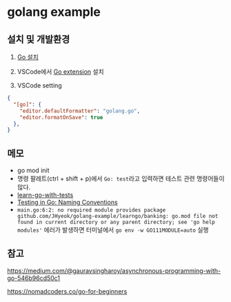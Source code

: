 # golang example

## 설치 및 개발환경

1. [Go 설치](https://go.dev/dl)

2. VSCode에서 [Go extension](https://marketplace.visualstudio.com/items?itemName=golang.go) 설치

3. VSCode setting
```json
{
  "[go]": {
    "editor.defaultFormatter": "golang.go",
    "editor.formatOnSave": true
  },
}
```

## 메모

- go mod init
- 명령 팔레트(ctrl + shift + p)에서 `Go: test`라고 입력하면 테스트 관련 명령어들이 많다.
- [learn-go-with-tests](https://quii.gitbook.io/learn-go-with-tests/go-fundamentals/hello-world)
- [Testing in Go: Naming Conventions](https://ieftimov.com/post/testing-in-go-naming-conventions/)
- `main.go:6:2: no required module provides package github.com/JHyeok/golang-example/learngo/banking: go.mod file not found in current directory or any parent directory; see 'go help modules'` 에러가 발생하면 터미널에서 `go env -w GO111MODULE=auto` 실행


## 참고
https://medium.com/@gauravsingharoy/asynchronous-programming-with-go-546b96cd50c1

https://nomadcoders.co/go-for-beginners